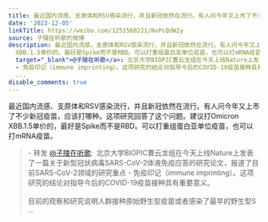 ```yaml
---
title: 最近国内流感、支原体和RSV感染流行，并且新冠依然在流行。有人问今年又上市了不少新冠疫苗，应该打哪种。这项研究回答了这个问题。建议打Omicron XBB.1.5单价的...
date: '2023-12-05'
linkTitle: https://weibo.com/1251560221/NvPcQdW2y
source: 子陵在听歌的微博
description: 最近国内流感、支原体和RSV感染流行，并且新冠依然在流行。有人问今年又上市了不少新冠疫苗，应该打哪种。这项研究回答了这个问题。建议打Omicron
  XBB.1.5单价的，最好是Spike而不是RBD。可以打重组蛋白亚单位疫苗，也可以打mRNA疫苗。<br><blockquote> - 转发 <a href="https://weibo.com/1251560221"
  target="_blank">@子陵在听歌</a>: 北京大学BIOPIC曹云龙组在今天上线Nature上发表了一篇关于新型冠状病毒SARS-CoV-2体液免疫应答的研究论文，报道了目前SARS-CoV-2领域的研究重点
  - 免疫印记（immune imprinting）。这项研究的结论对指导今后的COVID-19疫苗接种具有重要意义。<br><br>目前的观察和研究说明人群接种原始野生型疫苗或者感染了最早的野生型S
  ...
disable_comments: true
---
```

最近国内流感、支原体和RSV感染流行，并且新冠依然在流行。有人问今年又上市了不少新冠疫苗，应该打哪种。这项研究回答了这个问题。建议打Omicron XBB.1.5单价的，最好是Spike而不是RBD。可以打重组蛋白亚单位疫苗，也可以打mRNA疫苗。<br><blockquote> - 转发 <a href="https://weibo.com/1251560221" target="_blank">@子陵在听歌</a>: 北京大学BIOPIC曹云龙组在今天上线Nature上发表了一篇关于新型冠状病毒SARS-CoV-2体液免疫应答的研究论文，报道了目前SARS-CoV-2领域的研究重点 - 免疫印记（immune imprinting）。这项研究的结论对指导今后的COVID-19疫苗接种具有重要意义。<br><br>目前的观察和研究说明人群接种原始野生型疫苗或者感染了最早的野生型S ...